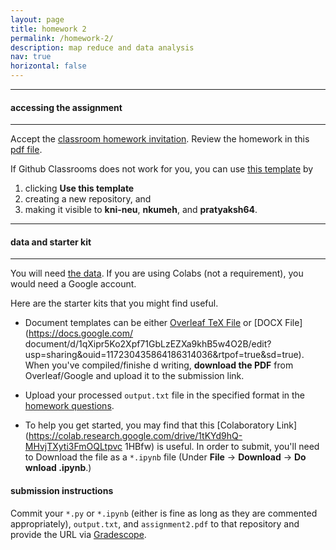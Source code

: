 ```yaml
---
layout: page
title: homework 2
permalink: /homework-2/
description: map reduce and data analysis
nav: true
horizontal: false
---
```


-----
#### accessing the assignment
-----

Accept the [classroom homework invitation](https://classroom.github.com/a/Kog9MCRN). Review the homework in this [pdf file](https://github.com/kni-neu/homework-2/blob/master/assignment2-questions.pdf).

If Github Classrooms does not work for you, you can use [this template](https://github.com/kni-neu/homework-2) by

1. clicking **Use this template**
2. creating a new repository, and
3. making it visible to **kni-neu**, **nkumeh**, and **pratyaksh64**.

-----
#### data and starter kit
-----

You will need [the data](./data). If you are using Colabs (not a requirement), you would need a Google account.

Here are the starter kits that you might find useful.

* Document templates can be either [Overleaf TeX File](https://www.overleaf.com/read/zfwcfsbbgtxj) or [DOCX File](https://docs.google.com/
document/d/1qXipr5Ko2Xpf71GbLzEZXa9khB5w4O2B/edit?usp=sharing&ouid=117230435864186314036&rtpof=true&sd=true). When you've compiled/finishe
d writing, **download the PDF** from Overleaf/Google and upload it to the submission link. 

* Upload your processed `output.txt` file in the specified format in the [homework questions](./assignment2-questions.pdf). 

* To help you get started, you may find that this [Colaboratory Link](https://colab.research.google.com/drive/1tKYd9hQ-MHvjTXyti3FmOQLtpvc
1HBfw) is useful. In order to submit, you'll need to Download the file as a `*.ipynb` file (Under **File** &rarr; **Download** &rarr; **Do
wnload .ipynb**.) 

#### submission instructions

Commit your `*.py` or `*.ipynb` (either is fine as long as they are commented appropriately), `output.txt`, and `assignment2.pdf` to that 
repository and provide the URL via [Gradescope](https://www.gradescope.com/courses/494275).


